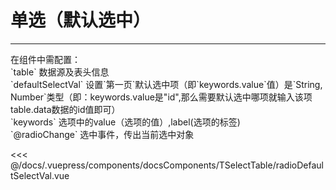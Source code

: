 # 单选（默认选中）

---

<common-code-format>
  <docsComponents-TSelectTable-radioDefaultSelectVal slot="source"></docsComponents-TSelectTable-radioDefaultSelectVal>
  在组件中需配置：<br/>
`table` 数据源及表头信息<br/>
`defaultSelectVal` 设置`第一页`默认选中项（即`keywords.value`值）是`String, Number`类型（即：keywords.value是"id",那么需要默认选中哪项就输入该项table.data数据的id值即可）<br/>
`keywords` 选项中的value（选项的值）,label(选项的标签)<br/>
`@radioChange` 选中事件，传出当前选中对象

<<< @/docs/.vuepress/components/docsComponents/TSelectTable/radioDefaultSelectVal.vue
</common-code-format>